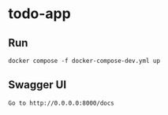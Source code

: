 # todo-app

## Run
`docker compose -f docker-compose-dev.yml up`

## Swagger UI
`Go to http://0.0.0.0:8000/docs`
